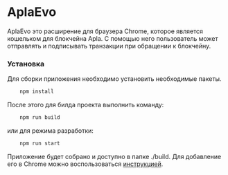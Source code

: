 # AplaEvo

AplaEvo это расширение для браузера Chrome, которое является кошельком для блокчейна Apla.
С помощью него пользователь может отправлять и подписывать транзакции при обращении к блокчейну.

### Установка

Для сборки приложения необходимо установить необходимые пакеты.

```javascript
    npm install
```

После этого для билда проекта выполнить команду:

```javascript
    npm run build
```

или для режима разработки:

```javascript
    npm run start
```

Приложение будет собрано и доступно в папке ./build. Для добавление его в Chrome можно воспользоваться [инструкцией](https://developer.chrome.com/extensions/getstarted#unpacked).
